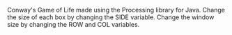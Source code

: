 Conway's Game of Life made using the Processing library for Java. 
Change the size of each box by changing the SIDE variable.
Change the window size by changing the ROW and COL variables.
